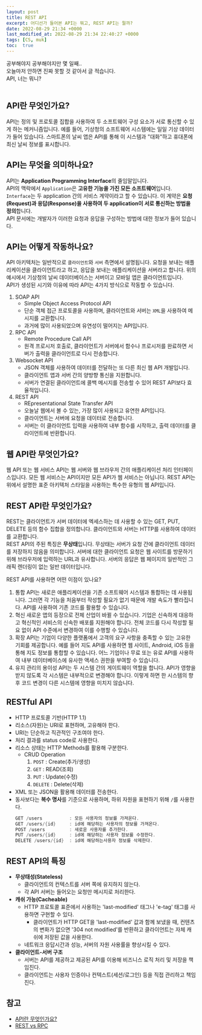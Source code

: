 ```yaml
---
layout: post
title: REST API
excerpt: 어디선가 들어본 API는 뭐고, REST API는 뭘까?
date: 2022-08-29 21:34 +0000
last_modified_at: 2022-08-29 21:34 22:40:27 +0000
tags: [CS, muk]
toc:  true
---
```


공부해야지 공부해야지만 몇 일째..<br>
오늘마저 안하면 진짜 못할 것 같아서 글 적습니다.<br>
API, 너는 뭐니?<br><br>

## API란 무엇인가요?

API는 정의 및 프로토콜 집합을 사용하여 두 소프트웨어 구성 요소가 서로 통신할 수 있게 하는 메커니즘입니다. 예를 들어, 기상청의 소프트웨어 시스템에는 일일 기상 데이터가 들어 있습니다. 스마트폰의 날씨 앱은 API를 통해 이 시스템과 "대화"하고 휴대폰에 최신 날씨 정보를 표시합니다.

## API는 무엇을 의미하나요?

API는 **Application Programming Interface**의 줄임말입니다.<br>
API의 맥락에서 ``Application``은 **고유한 기능을 가진 모든 소프트웨어**입니다.<br>
``Interface``는 두 application 간의 서비스 계약이라고 할 수 있습니다. 이 계약은 **요청(Request)과 응답(Response)을 사용하여 두 application이 서로 통신하는 방법을 정의**합니다.<br>
API 문서에는 개발자가 이러한 요청과 응답을 구성하는 방법에 대한 정보가 들어 있습니다.

## API는 어떻게 작동하나요?

API 아키텍처는 일반적으로 ``클라이언트``와 ``서버`` 측면에서 설명됩니다. 요청을 보내는 애플리케이션을 클라이언트라고 하고, 응답을 보내는 애플리케이션을 서버라고 합니다. 위의 예시에서 기상청의 날씨 데이터베이스는 서버이고 모바일 앱은 클라이언트입니다.<br>
API가 생성된 시기와 이유에 따라 API는 4가지 방식으로 작동할 수 있습니다.<br>
1. SOAP API
    - Simple Object Access Protocol API
    - 단순 객체 접근 프로토콜을 사용하며, 클라이언트와 서버는 ``XML``을 사용하여 메시지를 교환합니다.
    - 과거에 많이 사용되었으며 유연성이 떨어지는 API입니다.
2. RPC API
    - Remote Procedure Call API
    - 원격 프로시저 호출로, 클라이언트가 서버에서 함수나 프로시저를 완료하면 서버가 출력을 클라이언트로 다시 전송합니다.
3. Websocket API
    - JSON 객체를 사용하여 데이터를 전달하는 또 다른 최신 웹 API 개발입니다.
    - 클라이언트 앱과 서버 간의 양방향 통신을 지원합니다.
    - 서버가 연결된 클라이언트에 콜백 메시지를 전송할 수 있어 REST API보다 효율적입니다.
4. REST API
    - REpresentational State Transfer API
    - 오늘날 웹에서 볼 수 있는, 가장 많이 사용되고 유연한 API입니다.
    - 클라이언트는 서버에 요청을 데이터로 전송합니다.
    - 서버는 이 클라이언트 입력을 사용하여 내부 함수를 시작하고, 출력 데이터를 클라이언트에 반환합니다.

## 웹 API란 무엇인가요?

웹 API 또는 웹 서비스 API는 웹 서버와 웹 브라우저 간의 애플리케이션 처리 인터페이스입니다. 모든 웹 서비스는 API이지만 모든 API가 웹 서비스는 아닙니다. REST API는 위에서 설명한 표준 아키텍처 스타일을 사용하는 특수한 유형의 웹 API입니다.

## REST API란 무엇인가요?

REST는 클라이언트가 서버 데이터에 엑세스하는 데 사용할 수 있는 GET, PUT, DELETE 등의 함수 집합을 정의합니다. 클라이언트와 서버는 HTTP를 사용하여 데이터를 교환합니다.<br>
REST API의 주된 특징은 **무상태**입니다. 무상태는 서버가 요청 간에 클라이언트 데이터를 저장하지 않음을 의미합니다. 서버에 대한 클라이언트 요청은 웹 사이트를 방문하기 위해 브라우저에 입력하는 URL과 유사합니다. 서버의 응답은 웹 페이지의 일반적인 그래픽 렌더링이 없는 일반 데이터입니다.

REST API를 사용하면 어떤 이점이 있나요?

1. 통합
    API는 새로은 애플리케이션을 기존 소프트웨어 시스템과 통합하는 데 사용됩니다. 그러면 각 기능을 처음부터 작성할 필요가 없기 때문에 개발 속도가 빨라집니다. API를 사용하여 기존 코드를 활용할 수 있습니다.
2. 혁신
    새로운 앱의 등장으로 전체 산업이 바뀔 수 있습니다. 기업은 신속하게 대응하고 혁신적인 서비스의 신속한 배포를 지원해야 합니다. 전체 코드를 다시 작성할 필요 없이 API 수준에서 변경하여 이를 수행할 수 있습니다.
3. 확장
    API는 기업이 다양한 플랫폼에서 고객의 요구 사항을 충족할 수 있는 고유한 기회를 제공합니다. 예를 들어 지도 API를 사용하면 웹 사이트, Android, iOS 등을 통해 지도 정보를 통합할 수 있습니다. 어느 기업이나 무료 또는 유로 API를 사용하여 내부 데이터베이스에 유사한 액세스 권한을 부여할 수 있습니다.
4. 유지 관리의 용이성
    API는 두 시스템 간의 게이트웨이 역할을 합니다. API가 영향을 받지 않도록 각 시스템은 내부적으로 변경해야 합니다. 이렇게 하면 한 시스템의 향후 코드 변경이 다른 시스템에 영향을 미치지 않습니다.

## RESTful API

- HTTP 프로토콜 기반(HTTP 1.1)
- 리소스(자원)는 URI로 표현하며, 고유해야 한다.
- URI는 단순하고 직관적인 구조여야 한다.
- 처리 결과를 status code로 사용한다.
- 리소스 상태는 HTTP Methods를 활용해 구분한다.
    - CRUD Operation
        1. ``POST`` : Create(추가/생성)
        2. ``GET`` : READ(조회)
        3. ``PUT`` : Update(수정)
        4. ``DELETE`` : Delete(삭제)
- XML 또는 JSON을 활용해 데이터를 전송한다.
- 동사보다는 **복수 명사**를 기준으로 사용하며, 하위 자원을 표현하기 위해 ``/``를 사용한다.
    ```powershell
    GET /users          : 모든 사용자의 정보를 가져온다.
    GET /users/{id}     : id에 해당하는 사용자의 정보를 가져온다.
    POST /users         : 새로운 사용자를 추가한다.
    PUT /users/{id}     : id에 해당하는 사용자 정보를 수정한다.
    DELETE /users/{id}  : id에 해당하는사용자 정보를 삭제한다.
    ```

## REST API의 특징

- **무상태성(Stateless)**
    - 클라이언트의 컨텍스트를 서버 쪽에 유지하지 않는다.
    - 각 API 서버는 들어오는 요청만 메시지로 처리한다.
- **캐쉬 가능(Cacheable)**
    - HTTP 프로토콜 표준에서 사용하는 'last-modified' 태그나 'e-tag' 태그를 사용하면 구현할 수 있다.
        - 클라이언트가 HTTP GET을 'last-modified' 값과 함께 보냈을 때, 컨텐츠의 변화가 없으면 '304 not modified'를 반환하고 클라이언트는 자체 캐쉬에 저장된 값을 사용한다.
    - 네트워크 응답시간과 성능, 서버의 자원 사용률을 향상시킬 수 있다.
- **클라이언트-서버 구조**
    - 서버는 API를 제공하고 제공된 API를 이용해 비즈니스 로직 처리 및 저장을 책임진다.
    - 클라이언트는 사용자 인증이나 컨텍스트(세션/로그인) 등을 직접 관리하고 책임진다.

## 참고

- [API란 무엇인가요?](https://aws.amazon.com/ko/what-is/api/)
- [REST vs RPC](https://mindock.github.io/network/rest-rpc/)
